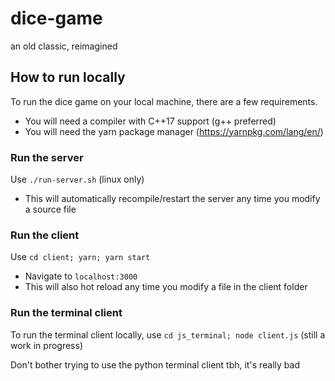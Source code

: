 # dice-game
an old classic, reimagined

## How to run locally

To run the dice game on your local machine, there are a few requirements.
* You will need a compiler with C++17 support (g++ preferred)
* You will need the yarn package manager (https://yarnpkg.com/lang/en/)

### Run the server
Use `./run-server.sh` (linux only)
  - This will automatically recompile/restart the server any time you modify a source file

### Run the client
Use `cd client; yarn; yarn start`
  - Navigate to `localhost:3000`
  - This will also hot reload any time you modify a file in the client folder

### Run the terminal client
To run the terminal client locally, use `cd js_terminal; node client.js` (still a work in progress)

Don't bother trying to use the python terminal client tbh, it's really bad
